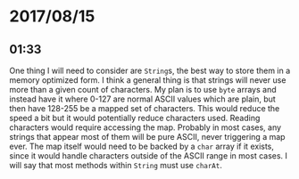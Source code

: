 # 2017/08/15

## 01:33

One thing I will need to consider are `String`s, the best way to store them in
a memory optimized form. I think a general thing is that strings will never
use more than a given count of characters. My plan is to use `byte` arrays and
instead have it where 0-127 are normal ASCII values which are plain, but then
have 128-255 be a mapped set of characters. This would reduce the speed a bit
but it would potentially reduce characters used. Reading characters would
require accessing the map. Probably in most cases, any strings that appear
most of them will be pure ASCII, never triggering a map ever. The map itself
would need to be backed by a `char` array if it exists, since it would handle
characters outside of the ASCII range in most cases. I will say that most
methods within `String` must use `charAt`.
